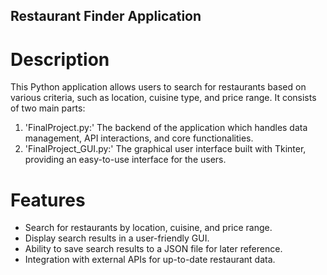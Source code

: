 ## Restaurant Finder Application

# Description
This Python application allows users to search for restaurants based on various criteria, such as location, cuisine type, and price range. It consists of two main parts:
1. 'FinalProject.py:' The backend of the application which handles data management, API interactions, and core functionalities.
2. 'FinalProject_GUI.py:' The graphical user interface built with Tkinter, providing an easy-to-use interface for the users.

# Features
- Search for restaurants by location, cuisine, and price range.
- Display search results in a user-friendly GUI.
- Ability to save search results to a JSON file for later reference.
- Integration with external APIs for up-to-date restaurant data.
